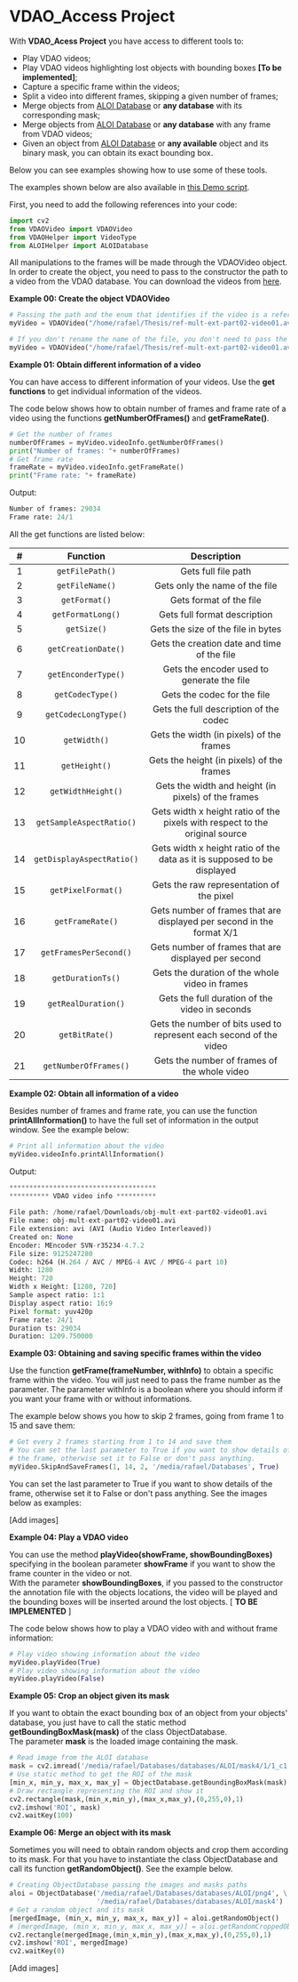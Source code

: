 # **VDAO_Access Project** #

With **VDAO_Acess Project** you have access to different tools to:

* Play VDAO videos;
* Play VDAO videos highlighting lost objects with bounding boxes **[To be implemented]**;
* Capture a specific frame within the videos;
* Split a video into different frames, skipping a given number of frames;
* Merge objects from [ALOI Database](http://aloi.science.uva.nl/) or **any database** with its corresponding mask;
* Merge objects from [ALOI Database](http://aloi.science.uva.nl/) or **any database** with any frame from VDAO videos;
* Given an object from [ALOI Database](http://aloi.science.uva.nl/) or **any available** object and its binary mask, you can obtain its exact bounding box.

Below you can see examples showing how to use some of these tools.

The examples shown below are also available in [this Demo script](Demo.py).

First, you need to add the following references into your code:

```python
import cv2
from VDAOVideo import VDAOVideo 
from VDAOHelper import VideoType
from ALOIHelper import ALOIDatabase
```

All manipulations to the frames will be made through the VDAOVideo object. In order to create the object, you need to pass to the constructor the path to a video from the VDAO database. You can download the videos from [here](https://github.com/rafaelpadilla/DeepLearning-VDAO/blob/master/VDAO.md).

**Example 00: Create the object VDAOVideo**
```python
# Passing the path and the enum that identifies if the video is a reference (it contains no lost objects) or if it is a target video (it contains lost objects):
myVideo = VDAOVideo("/home/rafael/Thesis/ref-mult-ext-part02-video01.avi", VideoType.Reference)

# If you don't rename the name of the file, you don't need to pass the enum. The API will identify if the video is a reference or a target one:
myVideo = VDAOVideo("/home/rafael/Thesis/ref-mult-ext-part02-video01.avi")
```

**Example 01: Obtain different information of a video**

You can have access to different information of your videos. Use the **get functions** to get individual information of the videos.

The code below shows how to obtain number of frames and frame rate of a video using the functions **getNumberOfFrames()** and **getFrameRate()**.

```python
# Get the number of frames
numberOfFrames = myVideo.videoInfo.getNumberOfFrames()
print("Number of frames: "+ numberOfFrames)
# Get frame rate
frameRate = myVideo.videoInfo.getFrameRate()
print("Frame rate: "+ frameRate)
```

Output: 
```python 
Number of frames: 29034  
Frame rate: 24/1
```

All the get functions are listed below:  

| # | Function | Description |
| :---: | :---: | :---: |
| 1 | ```getFilePath()``` | Gets full file path |
| 2 | ```getFileName()``` | Gets only the name of the file |
| 3 | ```getFormat()``` | Gets format of the file |
| 4 | ```getFormatLong()``` | Gets full format description |
| 5 | ```getSize()``` | Gets the size of the file in bytes |
| 6 | ```getCreationDate()``` | Gets the creation date and time of the file |
| 7 | ```getEnconderType()``` | Gets the encoder used to generate the file |
| 8 | ```getCodecType()``` | Gets the codec for the file |
| 9 | ```getCodecLongType()``` | Gets the full description of the codec |
| 10 | ```getWidth()``` | Gets the width (in pixels) of the frames |
| 11 | ```getHeight()``` | Gets the height (in pixels) of the frames |
| 12 | ```getWidthHeight()``` | Gets the width and height (in pixels) of the frames |
| 13 | ```getSampleAspectRatio()``` | Gets width x height ratio of the pixels with respect to the original source |
| 14 | ```getDisplayAspectRatio()``` | Gets width x height ratio of the data as it is supposed to be displayed |
| 15 | ```getPixelFormat()``` |  Gets the raw representation of the pixel |
| 16 | ```getFrameRate()``` | Gets number of frames that are displayed per second in the format X/1 |
| 17 | ```getFramesPerSecond()``` | Gets number of frames that are displayed per second |
| 18 | ```getDurationTs()``` | Gets the duration of the whole video in frames |
| 19 | ```getRealDuration()``` | Gets the full duration of the video in seconds |
| 20 | ```getBitRate()``` | Gets the number of bits used to represent each second of the video |
| 21 | ```getNumberOfFrames()``` | Gets the number of frames of the whole video |
  
**Example 02: Obtain all information of a video**

Besides number of frames and frame rate, you can use the function **printAllInformation()** to have the full set of information in the output window. See the example below:

```python
# Print all information about the video  
myVideo.videoInfo.printAllInformation()
```

Output: 
```python
*************************************
********** VDAO video info **********
 
File path: /home/rafael/Downloads/obj-mult-ext-part02-video01.avi
File name: obj-mult-ext-part02-video01.avi
File extension: avi (AVI (Audio Video Interleaved))
Created on: None
Encoder: MEncoder SVN-r35234-4.7.2
File size: 9125247280
Codec: h264 (H.264 / AVC / MPEG-4 AVC / MPEG-4 part 10)
Width: 1280
Height: 720
Width x Height: [1280, 720]
Sample aspect ratio: 1:1
Display aspect ratio: 16:9
Pixel format: yuv420p
Frame rate: 24/1
Duration ts: 29034
Duration: 1209.750000 
```

**Example 03: Obtaining and saving specific frames within the video**

Use the function **getFrame(frameNumber, withInfo)** to obtain a specific frame within the video. You will just need to pass the frame number as the parameter. The parameter withInfo is a boolean where you should inform if you want your frame with or without informations.

The example below shows you how to skip 2 frames, going from frame 1 to 15 and save them:

```python
# Get every 2 frames starting from 1 to 14 and save them
# You can set the last parameter to True if you want to show details of 
# the frame, otherwise set it to False or don't pass anything.
myVideo.SkipAndSaveFrames(1, 14, 2, '/media/rafael/Databases', True)
```

You can set the last parameter to True if you want to show details of the frame, otherwise set it to False or don't pass anything. See the images below as examples:

[Add images]

**Example 04: Play a VDAO video**

You can use the method **playVideo(showFrame, showBoundingBoxes)** specifying in the boolean parameter **showFrame** if you want to show the frame counter in the video or not.  
With the parameter **showBoundingBoxes**, if you passed to the constructor the annotation file with the objects locations, the video will be played and the bounding boxes will be inserted around the lost objects. [ **TO BE IMPLEMENTED** ] 

The code below shows how to play a VDAO video with and without frame information:

```python
# Play video showing information about the video
myVideo.playVideo(True)
# Play video showing information about the video
myVideo.playVideo(False)
```

**Example 05: Crop an object given its mask**

If you want to obtain the exact bounding box of an object from your objects' database, you just have to call the static method **getBoundingBoxMask(mask)** of the class ObjectDatabase.  
The parameter **mask** is the loaded image containing the mask.

```python
# Read image from the ALOI database
mask = cv2.imread('/media/rafael/Databases/databases/ALOI/mask4/1/1_c1.png')
# Use static method to get the ROI of the mask
[min_x, min_y, max_x, max_y] = ObjectDatabase.getBoundingBoxMask(mask)
# Draw rectangle representing the ROI and show it
cv2.rectangle(mask,(min_x,min_y),(max_x,max_y),(0,255,0),1)
cv2.imshow('ROI', mask)
cv2.waitKey(100)
```

**Example 06: Merge an object with its mask**

Sometimes you will need to obtain random objects and crop them according to its mask. For that you have to instantiate the class ObjectDatabase and call its function **getRandomObject()**. See the example below.

```python
# Creating ObjectDatabase passing the images and masks paths
aloi = ObjectDatabase('/media/rafael/Databases/databases/ALOI/png4', \
                      '/media/rafael/Databases/databases/ALOI/mask4')
# Get a random object and its mask
[mergedImage, (min_x, min_y, max_x, max_y)] = aloi.getRandomObject()
# [mergedImage, (min_x, min_y, max_x, max_y)] = aloi.getRandomCroppedObject_ZeroDegrees(2)
cv2.rectangle(mergedImage,(min_x,min_y),(max_x,max_y),(0,255,0),1)
cv2.imshow('ROI', mergedImage)
cv2.waitKey(0)
```

[Add images]